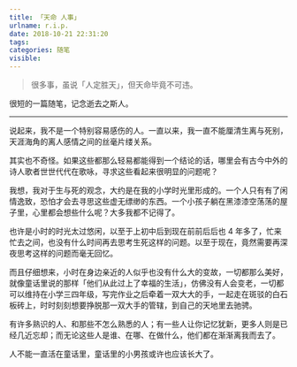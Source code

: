 ```yaml
---
title: 「天命 人事」
urlname: r.i.p.
date: 2018-10-21 22:31:20
tags:
categories: 随笔
visible:
---
```


> 很多事，虽说「人定胜天」，但天命毕竟不可违。

<!-- more -->

很短的一篇随笔，记念逝去之斯人。

- - - - - - - - - - - - - - 

说起来，我不是一个特别容易感伤的人。一直以来，我一直不能厘清生离与死别，天涯海角的离人感情之间的丝毫片缕关系。

其实也不奇怪。如果这些都那么轻易都能得到一个结论的话，哪里会有古今中外的诗人歌者世世代代在歌咏，寻求这些看起来很明显的问题呢？

我想，我对于生与死的观念，大约是在我的小学时光里形成的。一个人只有有了闲情逸致，恐怕才会去寻思这些虚无缥缈的东西。一个小孩子躺在黑漆漆空荡荡的屋子里，心里都会想些什么呢？大多我都不记得了。

也许是小时的时光太过悠闲，以至于上初中后到现在前前后后也 4 年多了，忙来忙去之间，也没有什么时间再去思考生死这样的问题。以至于现在，竟然需要再深夜思考这样的问题而毫无回忆。

而且仔细想来，小时在身边亲近的人似乎也没有什么大的变故，一切都那么美好，就像童话里说的那样「他们从此过上了幸福的生活」，仿佛没有人会变老，一切都可以维持在小学三四年级，写完作业之后牵着一双大大的手，一起走在斑驳的白石板砖上，时时刻刻想要挣脱那一双大手的管辖，到自己的天地里去驰骋。

有许多熟识的人、和那些不怎么熟悉的人；有一些人让你记忆犹新，更多人则是已经几近忘却；而无论这些人是谁、在哪、在做什么，他们都在渐渐离我而去了。

人不能一直活在童话里，童话里的小男孩或许也应该长大了。
